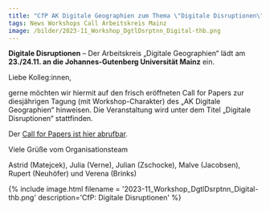 ```yaml
---
title: "CfP AK Digitale Geographien zum Thema \"Digitale Disruptionen\", 23.-24. November in Mainz"
tags: News Workshops Call Arbeitskreis Mainz
image: /bilder/2023-11_Workshop_DgtlDsrptnn_Digital-thb.png
---
```


**Digitale Disruptionen** – Der Arbeitskreis „Digitale Geographien“ lädt am **23./24.11. an die Johannes-Gutenberg Universität Mainz** ein. 

Liebe Kolleg:innen,

gerne möchten wir hiermit auf den frisch eröffneten Call for Papers zur diesjährigen Tagung (mit Workshop-Charakter) des „AK Digitale Geographien“ hinweisen. Die Veranstaltung wird unter dem Titel „Digitale Disruptionen“ stattfinden. 

Der [Call for Papers ist hier abrufbar](https://digitale-geographien.de/docs/CfP_2023-11_Digitale%20Disruptionen.pdf).

Viele Grüße vom Organisationsteam

Astrid (Matejcek), Julia (Verne), Julian (Zschocke), Malve (Jacobsen), Rupert (Neuhöfer) und Verena (Brinks)

{% include image.html filename = '2023-11_Workshop_DgtlDsrptnn_Digital-thb.png' description='CfP: Digitale Disruptionen' %}
